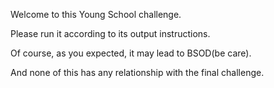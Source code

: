 Welcome to this Young School challenge.

Please run it according to its output instructions.

Of course, as you expected, it may lead to BSOD(be care).

And none of this has any relationship with the final challenge.

